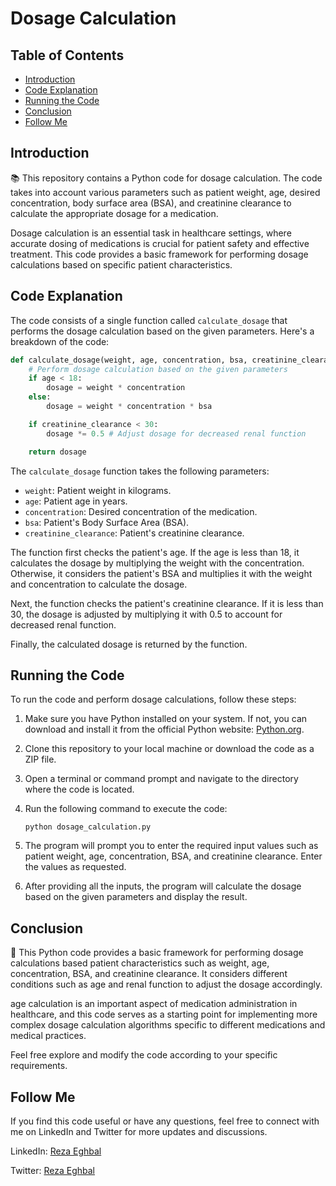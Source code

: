 # Dosage Calculation

## Table of Contents
- [Introduction](#introduction)
- [Code Explanation](#code-explanation)
- [Running the Code](#running-the-code)
- [Conclusion](#conclusion)
- [Follow Me](#follow-me)

## Introduction
📚 This repository contains a Python code for dosage calculation. The code takes into account various parameters such as patient weight, age, desired concentration, body surface area (BSA), and creatinine clearance to calculate the appropriate dosage for a medication.

Dosage calculation is an essential task in healthcare settings, where accurate dosing of medications is crucial for patient safety and effective treatment. This code provides a basic framework for performing dosage calculations based on specific patient characteristics.

## Code Explanation
The code consists of a single function called `calculate_dosage` that performs the dosage calculation based on the given parameters. Here's a breakdown of the code:

```python
def calculate_dosage(weight, age, concentration, bsa, creatinine_clearance):
    # Perform dosage calculation based on the given parameters
    if age < 18:
        dosage = weight * concentration
    else:
        dosage = weight * concentration * bsa

    if creatinine_clearance < 30:
        dosage *= 0.5 # Adjust dosage for decreased renal function

    return dosage
```

The `calculate_dosage` function takes the following parameters:
- `weight`: Patient weight in kilograms.
- `age`: Patient age in years.
- `concentration`: Desired concentration of the medication.
- `bsa`: Patient's Body Surface Area (BSA).
- `creatinine_clearance`: Patient's creatinine clearance.

The function first checks the patient's age. If the age is less than 18, it calculates the dosage by multiplying the weight with the concentration. Otherwise, it considers the patient's BSA and multiplies it with the weight and concentration to calculate the dosage.

Next, the function checks the patient's creatinine clearance. If it is less than 30, the dosage is adjusted by multiplying it with 0.5 to account for decreased renal function.

Finally, the calculated dosage is returned by the function.

## Running the Code
To run the code and perform dosage calculations, follow these steps:

1. Make sure you have Python installed on your system. If not, you can download and install it from the official Python website: [Python.org](https://.python.org).

2. Clone this repository to your local machine or download the code as a ZIP file.

3. Open a terminal or command prompt and navigate to the directory where the code is located.

4. Run the following command to execute the code:
   ```
   python dosage_calculation.py
   ```

5. The program will prompt you to enter the required input values such as patient weight, age, concentration, BSA, and creatinine clearance. Enter the values as requested.

6. After providing all the inputs, the program will calculate the dosage based on the given parameters and display the result.

## Conclusion
🎉 This Python code provides a basic framework for performing dosage calculations based patient characteristics such as weight, age, concentration, BSA, and creatinine clearance. It considers different conditions such as age and renal function to adjust the dosage accordingly.

age calculation is an important aspect of medication administration in healthcare, and this code serves as a starting point for implementing more complex dosage calculation algorithms specific to different medications and medical practices.

Feel free explore and modify the code according to your specific requirements.

## Follow Me
If you find this code useful or have any questions, feel free to connect with me on LinkedIn and Twitter for more updates and discussions.

LinkedIn: [Reza Eghbal](https://www.linkedin.com/in/mreghbal)

Twitter: [Reza Eghbal](https://twitter.com/mreghbal)

